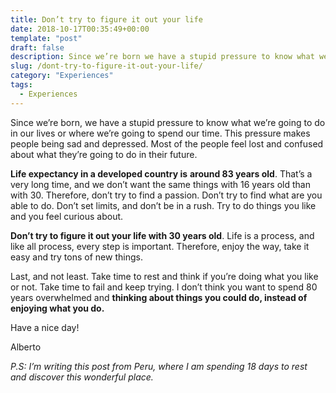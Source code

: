 ```yaml
---
title: Don’t try to figure it out your life
date: 2018-10-17T00:35:49+00:00
template: "post"
draft: false
description: Since we’re born we have a stupid pressure to know what we’re going to do in our lives or where we’re going to spend our time. This pressure makes people being sad and depressed. Most of the people feel lost and confused about what they’re going to do in their future.
slug: /dont-try-to-figure-it-out-your-life/
category: "Experiences"
tags:
  - Experiences
---
```


Since we’re born, we have a stupid pressure to know what we’re going to do in our lives or where we’re going to spend our time. This pressure makes people being sad and depressed. Most of the people feel lost and confused about what they’re going to do in their future.

**Life expectancy in a developed country is** **around 83 years old**. That’s a very long time, and we don’t want the same things with 16 years old than with 30. Therefore, don’t try to find a passion. Don’t try to find what are you able to do. Don’t set limits, and don’t be in a rush. Try to do things you like and you feel curious about.

**Don’t try to figure it out your life with 30 years old**. Life is a process, and like all process, every step is important. Therefore, enjoy the way, take it easy and try tons of new things.

Last, and not least. Take time to rest and think if you’re doing what you like or not. Take time to fail and keep trying. I don’t think you want to spend 80 years overwhelmed and **thinking about things you could do, instead of enjoying what you do.**

Have a nice day!

Alberto

_P.S: I’m writing this post from Peru, where I am spending 18 days to rest and discover this wonderful place._
